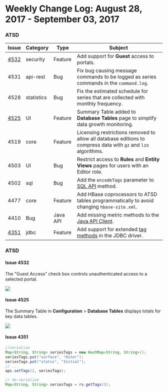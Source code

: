 Weekly Change Log: August 28, 2017 - September 03, 2017
==================================================

### ATSD

| Issue| Category    | Type    | Subject              |
|------|-------------|---------|----------------------|
| [4532](#issue-4532) | security | Feature | Add support for **Guest** access to portals. |
| 4531 | api-rest | Bug | Fix bug causing message commands to be logged as series commands in the `command.log`. |
| 4528 | statistics | Bug | Fix the estimated schedule for series that are collected with monthly frequency. |
| [4525](#issue-4525) | UI | Feature | Summary Table added to **Database Tables** page to simplify data growth monitoring. |
| 4519 | core | Feature | Licensing restrictions removed to allow all database editions to compress data with `gz` and `lzo` algorithms. |
| 4503 | UI | Bug | Restrict access to **Rules** and **Entity Views** pages for users with an Editor role. |
| 4502 | sql | Bug | Add the `encodeTags` parameter to [SQL API](../../sql) method. |
| 4477 | core | Feature | Add HBase coprocessors to ATSD tables programmatically to avoid changing `hbase-site.xml`. |
| 4410 | Bug | Java API | Add missing metric methods to the [Java API Client](https://github.com/axibase/atsd-api-java). |
| [4351](#issue-4351) | jdbc | Feature | Add support for extended [tag methods](https://github.com/axibase/atsd-jdbc#tag-columns) in the JDBC driver. |

### ATSD

#### Issue 4532

The "Guest Access" check box controls unauthenticated access to a selected portal.

![](Images/issue-4532.png)

#### Issue 4525

The Summary Table in **Configuration** > **Database Tables** displays totals for key data tables.

![](Images/issue-4525.png)

#### Issue 4351

```java
//serialize
Map<String, String> seriesTags = new HashMap<String, String>();
seriesTags.put("surface", "Outer");
seriesTags.put("status", "Initial");
// ...
aps.setTags(2, seriesTags);

// de-serialize
Map<String, String> seriesTags = rs.getTags(3);
```
